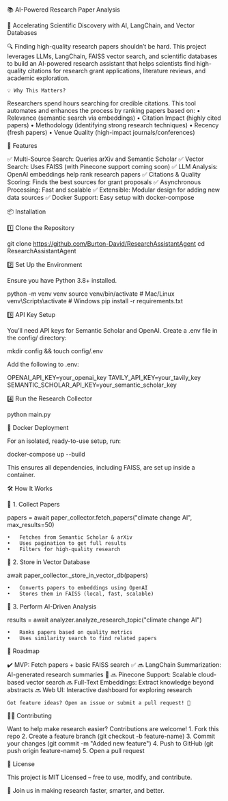 📚 AI-Powered Research Paper Analysis

🚀 Accelerating Scientific Discovery with AI, LangChain, and Vector Databases

 

 

 

🔍 Finding high-quality research papers shouldn’t be hard. This project leverages LLMs, LangChain, FAISS vector search, and scientific databases to build an AI-powered research assistant that helps scientists find high-quality citations for research grant applications, literature reviews, and academic exploration.

	💡 Why This Matters?
Researchers spend hours searching for credible citations. This tool automates and enhances the process by ranking papers based on:
		•	Relevance (semantic search via embeddings)
	•	Citation Impact (highly cited papers)
	•	Methodology (identifying strong research techniques)
	•	Recency (fresh papers)
	•	Venue Quality (high-impact journals/conferences)

🚀 Features

✅ Multi-Source Search: Queries arXiv and Semantic Scholar
✅ Vector Search: Uses FAISS (with Pinecone support coming soon)
✅ LLM Analysis: OpenAI embeddings help rank research papers
✅ Citations & Quality Scoring: Finds the best sources for grant proposals
✅ Asynchronous Processing: Fast and scalable
✅ Extensible: Modular design for adding new data sources
✅ Docker Support: Easy setup with docker-compose

📦 Installation

1️⃣ Clone the Repository

git clone https://github.com/Burton-David/ResearchAssistantAgent
cd ResearchAssistantAgent

2️⃣ Set Up the Environment

Ensure you have Python 3.8+ installed.

python -m venv venv
source venv/bin/activate  # Mac/Linux
venv\Scripts\activate     # Windows
pip install -r requirements.txt

3️⃣ API Key Setup

You’ll need API keys for Semantic Scholar and OpenAI. Create a .env file in the config/ directory:

mkdir config && touch config/.env

Add the following to .env:

OPENAI_API_KEY=your_openai_key
TAVILY_API_KEY=your_tavily_key
SEMANTIC_SCHOLAR_API_KEY=your_semantic_scholar_key

4️⃣ Run the Research Collector

python main.py

🐳 Docker Deployment

For an isolated, ready-to-use setup, run:

docker-compose up --build

This ensures all dependencies, including FAISS, are set up inside a container.

🛠️ How It Works

🔹 1. Collect Papers

papers = await paper_collector.fetch_papers("climate change AI", max_results=50)

	•	Fetches from Semantic Scholar & arXiv
	•	Uses pagination to get full results
	•	Filters for high-quality research

🔹 2. Store in Vector Database

await paper_collector._store_in_vector_db(papers)

	•	Converts papers to embeddings using OpenAI
	•	Stores them in FAISS (local, fast, scalable)

🔹 3. Perform AI-Driven Analysis

results = await analyzer.analyze_research_topic("climate change AI")

	•	Ranks papers based on quality metrics
	•	Uses similarity search to find related papers

📍 Roadmap

✔️ MVP: Fetch papers + basic FAISS search ✅
🔜 LangChain Summarization: AI-generated research summaries 🔄
🔜 Pinecone Support: Scalable cloud-based vector search
🔜 Full-Text Embeddings: Extract knowledge beyond abstracts
🔜 Web UI: Interactive dashboard for exploring research

	Got feature ideas? Open an issue or submit a pull request! 🚀

🧑‍💻 Contributing

Want to help make research easier? Contributions are welcome!
	1.	Fork this repo
	2.	Create a feature branch (git checkout -b feature-name)
	3.	Commit your changes (git commit -m "Added new feature")
	4.	Push to GitHub (git push origin feature-name)
	5.	Open a pull request

📜 License

This project is MIT Licensed – free to use, modify, and contribute.

🚀 Join us in making research faster, smarter, and better.
